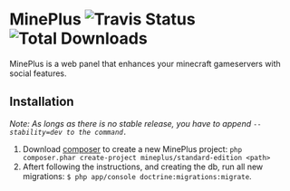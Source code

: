 MinePlus ![Travis Status](https://api.travis-ci.org/MinePlus/MinePlus.png?branch=master)![Total Downloads](https://poser.pugx.org/mineplus/standard-edition/downloads.png)
========

MinePlus is a web panel that enhances your minecraft gameservers with social features.

## Installation ##
*Note: As longs as there is no stable release, you have to append `--stability=dev to the command.`*

1. Download [composer][1] to create a new MinePlus project: `php composer.phar create-project mineplus/standard-edition <path>`
2. Aftert following the instructions, and creating the db, run all new migrations: `$ php app/console doctrine:migrations:migrate`.

[1]: http://getcomposer.org/
